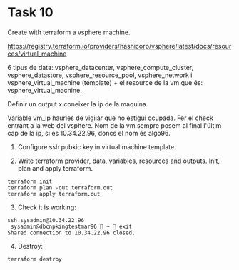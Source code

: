 # Task 10

Create with terraform a vsphere machine.

https://registry.terraform.io/providers/hashicorp/vsphere/latest/docs/resources/virtual_machine

6 tipus de data: vsphere_datacenter, vsphere_compute_cluster, vsphere_datastore, vsphere_resource_pool, vsphere_network i vsphere_virtual_machine (template) + el resource de la vm que és: vsphere_virtual_machine.

Definir un output x coneixer la ip de la maquina.


Variable vm_ip hauries de vigilar que no estigui ocupada. Fer el check entrant  a la web del vsphere.
Nom de la vm sempre posem al final l'últim cap de la ip, si es 10.34.22.96, doncs el nom és algo96.

1. Configure ssh pubkic key in virtual machine template.

2. Write terraform provider, data, variables, resources and outputs. Init, plan and apply terraform.
```
terraform init
terraform plan -out terraform.out
terraform apply terraform.out
```

3. Check it is working:
```
ssh sysadmin@10.34.22.96                                           
 sysadmin@dbcnpkingtestmar96  ~  exit
Shared connection to 10.34.22.96 closed.
```

4. Destroy:
```
terraform destroy
```
